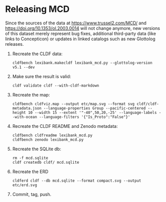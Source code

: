 # Releasing MCD

Since the sources of the data at https://www.trussel2.com/MCD/ and https://doi.org/10.1353/ol.2003.0014 
will not change anymore, new versions of this dataset merely represent bug fixes, additional third-party data (like links
to Concepticon) or updates in linked catalogs such as new Glottolog releases.

1. Recreate the CLDF data:
   ```shell
   cldfbench lexibank.makecldf lexibank_mcd.py --glottolog-version v5.1 --dev
   ```
2. Make sure the result is valid:
   ```shell
   cldf validate cldf --with-cldf-markdown
   ```
3. Recreate the map:
   ```shell
   cldfbench cldfviz.map --output etc/map.svg --format svg cldf/cldf-metadata.json --language-properties Group --pacific-centered --height 10 --width 15 --extent '"-40",50,20,-25' --language-labels --with-ocean --language-filters '{"Is_Proto":"False"}'
   ```
4. Recreate the CLDF README and Zenodo metadata:
   ```shell
   cldfbench cldfreadme lexibank_mcd.py
   cldfbench zenodo lexibank_mcd.py
   ```
5. Recreate the SQLite db:
   ```shell
   rm -f mcd.sqlite
   cldf createdb cldf/ mcd.sqlite
   ```
6. Recreate the ERD
   ```shell
   cldferd cldf --db mcd.sqlite --format compact.svg --output etc/erd.svg
   ```
7. Commit, tag, push.
